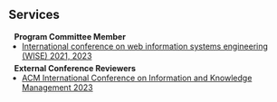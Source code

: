 ## Services

<h4 style="margin:0 10px 0;">Program Committee Member</h4>

<ul style="margin:0 0 5px;">
  <li><a href="http://www.wise-conferences.org/2023/"><autocolor>International conference on web information systems engineering (WISE) 2021, 2023</autocolor></a></li>
</ul>


<h4 style="margin:0 10px 0;">External Conference Reviewers</h4>

<ul style="margin:0 0 5px;">
  <li><a href="https://uobevents.eventsair.com/cikm2023/"><autocolor>ACM International Conference on Information and Knowledge Management 2023</autocolor></a></li>
</ul>
